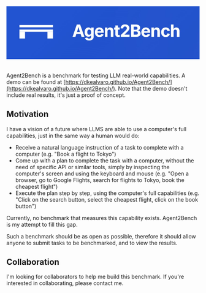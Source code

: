 <div align="center">
  <kbd>
    <img src="img/github-banner.png" alt="Agent2Bench Logo" width="600"/>
  </kbd>
  <br/>
  <br/>
</div>

Agent2Bench is a benchmark for testing LLM real-world capabilities.
A demo can be found at [https://dkealvaro.github.io/Agent2Bench/](https://dkealvaro.github.io/Agent2Bench/). Note that the demo doesn't include real results, it's just a proof of concept.

## Motivation
I have a vision of a future where LLMS are able to use a computer's full capabilities, just in the same way a human would do:
- Receive a natural language instruction of a task to complete with a computer (e.g. "Book a flight to Tokyo")
- Come up with a plan to complete the task with a computer, without the need of specific API or similar tools, simply by inspecting the computer's screen and using the keyboard and mouse (e.g. "Open a browser, go to Google Flights, search for flights to Tokyo, book the cheapest flight")
- Execute the plan step by step, using the computer's full capabilities (e.g. "Click on the search button, select the cheapest flight, click on the book button")

Currently, no benchmark that measures this capability exists. Agent2Bench is my attempt to fill this gap.

Such a benchmark should be as open as possible, therefore it should allow anyone to submit tasks to be benchmarked, and to view the results.

## Collaboration
I'm looking for collaborators to help me build this benchmark. If you're interested in collaborating, please contact me.














